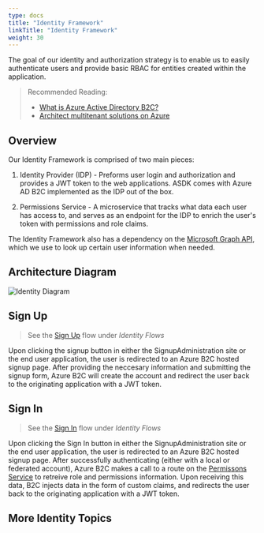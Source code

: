 ```yaml
---
type: docs
title: "Identity Framework"
linkTitle: "Identity Framework"
weight: 30
---
```


The goal of our identity and authorization strategy is to enable us to easily authenticate users and provide basic RBAC for entities created within the application.

> Recommended Reading:
> * [What is Azure Active Directory B2C?](https://docs.microsoft.com/en-us/azure/active-directory-b2c/overview)
> * [Architect multitenant solutions on Azure](http://aka.ms/multitenancy)

## Overview

Our Identity Framework is comprised of two main pieces:

1. Identity Provider (IDP) - Preforms user login and authorization and provides a JWT token to the web applications. ASDK comes with Azure AD B2C implemented as the IDP out of the box.

2. Permissions Service - A microservice that tracks what data each user has access to, and serves as an endpoint for the IDP to enrich the user's token with permissions and role claims.

The Identity Framework also has a dependency on the [Microsoft Graph API](https://docs.microsoft.com/en-us/graph/overview), which we use to look up certain user information when needed.

## Architecture Diagram
![Identity Diagram](/azure-saas/diagrams/identity-diagram.drawio.png)
## Sign Up

> See the [Sign Up](./identity-flows/#sign-up) flow under *Identity Flows*

Upon clicking the signup button in either the SignupAdministration site or the end user application, the user is redirected to an Azure B2C hosted signup page. After providing the neccesary information and submitting the signup form, Azure B2C will create the account and redirect the user back to the originating application with a JWT token.

## Sign In

> See the [Sign In](./identity-flows/#sign-in) flow under *Identity Flows*

Upon clicking the Sign In button in either the SignupAdministration site or the end user application, the user is redirected to an Azure B2C hosted signup page. After successfully authenticating (either with a local or federated account), Azure B2C makes a call to a route on the [Permissons Service](permissions-service/) to retreive role and permissions information. Upon receiving this data, B2C injects data in the form of custom claims, and redirects the user back to the originating application with a JWT token.

## More Identity Topics
